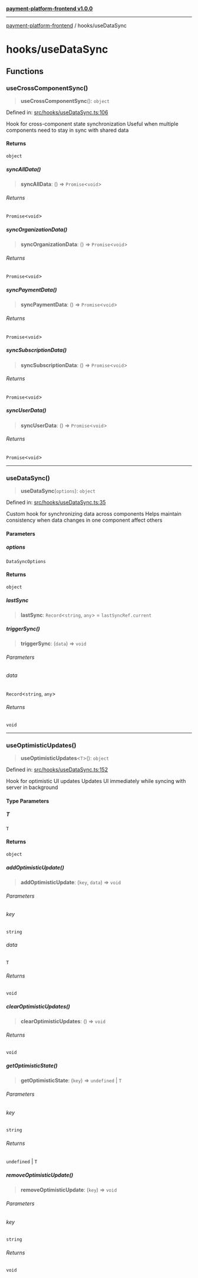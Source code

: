 [**payment-platform-frontend v1.0.0**](../README.md)

***

[payment-platform-frontend](../README.md) / hooks/useDataSync

# hooks/useDataSync

## Functions

### useCrossComponentSync()

> **useCrossComponentSync**(): `object`

Defined in: [src/hooks/useDataSync.ts:106](https://github.com/lsendel/sass/blob/main/frontend/src/hooks/useDataSync.ts#L106)

Hook for cross-component state synchronization
Useful when multiple components need to stay in sync with shared data

#### Returns

`object`

##### syncAllData()

> **syncAllData**: () => `Promise`\<`void`\>

###### Returns

`Promise`\<`void`\>

##### syncOrganizationData()

> **syncOrganizationData**: () => `Promise`\<`void`\>

###### Returns

`Promise`\<`void`\>

##### syncPaymentData()

> **syncPaymentData**: () => `Promise`\<`void`\>

###### Returns

`Promise`\<`void`\>

##### syncSubscriptionData()

> **syncSubscriptionData**: () => `Promise`\<`void`\>

###### Returns

`Promise`\<`void`\>

##### syncUserData()

> **syncUserData**: () => `Promise`\<`void`\>

###### Returns

`Promise`\<`void`\>

***

### useDataSync()

> **useDataSync**(`options`): `object`

Defined in: [src/hooks/useDataSync.ts:35](https://github.com/lsendel/sass/blob/main/frontend/src/hooks/useDataSync.ts#L35)

Custom hook for synchronizing data across components
Helps maintain consistency when data changes in one component affect others

#### Parameters

##### options

`DataSyncOptions`

#### Returns

`object`

##### lastSync

> **lastSync**: `Record`\<`string`, `any`\> = `lastSyncRef.current`

##### triggerSync()

> **triggerSync**: (`data`) => `void`

###### Parameters

###### data

`Record`\<`string`, `any`\>

###### Returns

`void`

***

### useOptimisticUpdates()

> **useOptimisticUpdates**\<`T`\>(): `object`

Defined in: [src/hooks/useDataSync.ts:152](https://github.com/lsendel/sass/blob/main/frontend/src/hooks/useDataSync.ts#L152)

Hook for optimistic UI updates
Updates UI immediately while syncing with server in background

#### Type Parameters

##### T

`T`

#### Returns

`object`

##### addOptimisticUpdate()

> **addOptimisticUpdate**: (`key`, `data`) => `void`

###### Parameters

###### key

`string`

###### data

`T`

###### Returns

`void`

##### clearOptimisticUpdates()

> **clearOptimisticUpdates**: () => `void`

###### Returns

`void`

##### getOptimisticState()

> **getOptimisticState**: (`key`) => `undefined` \| `T`

###### Parameters

###### key

`string`

###### Returns

`undefined` \| `T`

##### removeOptimisticUpdate()

> **removeOptimisticUpdate**: (`key`) => `void`

###### Parameters

###### key

`string`

###### Returns

`void`
